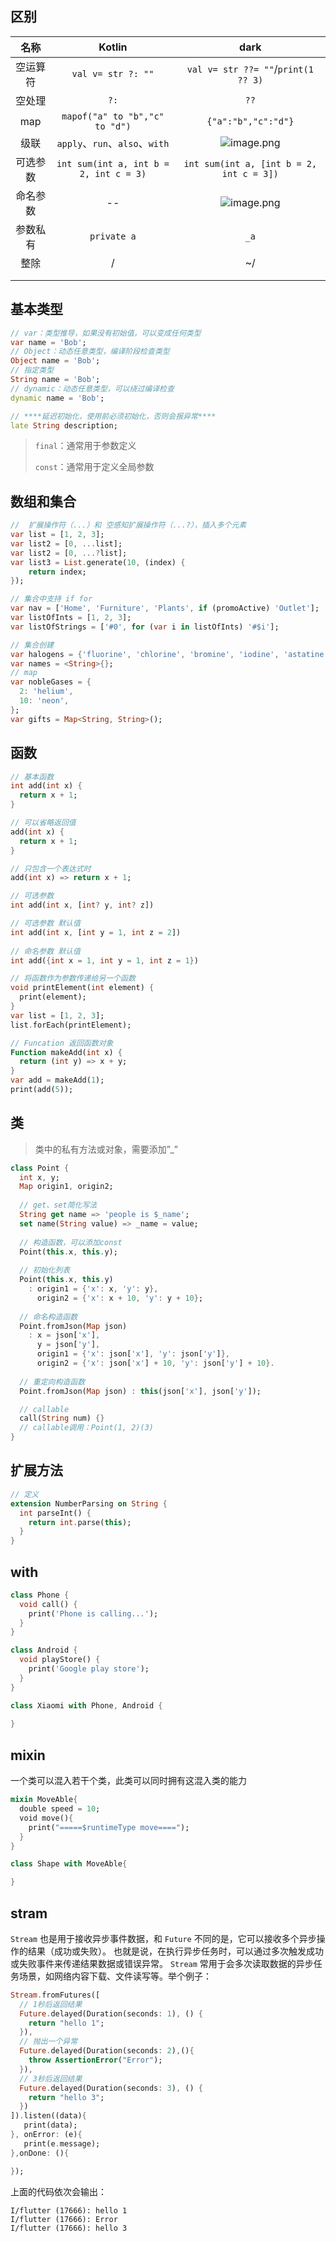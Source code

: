 ## 区别

|   名称   |                 Kotlin                 |                             dark                             |
| :------: | :------------------------------------: | :----------------------------------------------------------: |
| 空运算符 |           `val v= str ?: ""`           |             `val v= str ??= ""`/`print(1 ?? 3)`              |
|  空处理  |                  `?:`                  |                             `??`                             |
|   map    |     `mapof("a" to "b","c" to "d")`     |                     `{"a":"b","c":"d"}`                      |
|   级联   |     `apply`、`run`、`also`、`with`     | ![image.png](https://p9-juejin.byteimg.com/tos-cn-i-k3u1fbpfcp/46b9275391d844169fb770e1097bafc2~tplv-k3u1fbpfcp-watermark.image?) |
| 可选参数 | `int sum(int a, int b = 2, int c = 3)` |           `int sum(int a, [int b = 2, int c = 3])`           |
| 命名参数 |                   --                   | ![image.png](https://p3-juejin.byteimg.com/tos-cn-i-k3u1fbpfcp/1faecd1578ee42edbced4c6980950df5~tplv-k3u1fbpfcp-watermark.image?) |
| 参数私有 |              `private a`               |                             `_a`                             |
|   整除   |                   /                    |                              ~/                              |
|          |                                        |                                                              |
|          |                                        |                                                              |

## 基本类型

```dart
// var：类型推导，如果没有初始值，可以变成任何类型
var name = 'Bob';
// Object：动态任意类型，编译阶段检查类型
Object name = 'Bob';
// 指定类型
String name = 'Bob';
// dynamic：动态任意类型，可以绕过编译检查
dynamic name = 'Bob';

// ****延迟初始化，使用前必须初始化，否则会报异常****	
late String description;
```

>`final`：通常用于参数定义
>
>`const`：通常用于定义全局参数

## 数组和集合

```dart
//  扩展操作符（...）和 空感知扩展操作符（...?），插入多个元素
var list = [1, 2, 3];
var list2 = [0, ...list];
var list2 = [0, ...?list];
var list3 = List.generate(10, (index) {
    return index;
});

// 集合中支持 if for
var nav = ['Home', 'Furniture', 'Plants', if (promoActive) 'Outlet'];
var listOfInts = [1, 2, 3];
var listOfStrings = ['#0', for (var i in listOfInts) '#$i'];

// 集合创建
var halogens = {'fluorine', 'chlorine', 'bromine', 'iodine', 'astatine'};
var names = <String>{};
// map
var nobleGases = {
  2: 'helium',
  10: 'neon',
};
var gifts = Map<String, String>();
```

## 函数

```dart
// 基本函数
int add(int x) {
  return x + 1;
}

// 可以省略返回值
add(int x) {
  return x + 1;
}

// 只包含一个表达式时
add(int x) => return x + 1;

// 可选参数
int add(int x, [int? y, int? z])

// 可选参数 默认值
int add(int x, [int y = 1, int z = 2])
    
// 命名参数 默认值
int add({int x = 1, int y = 1, int z = 1})

// 将函数作为参数传递给另一个函数
void printElement(int element) {
  print(element);
}
var list = [1, 2, 3];
list.forEach(printElement);

// Funcation 返回函数对象
Function makeAdd(int x) {
  return (int y) => x + y;
}
var add = makeAdd(1);
print(add(5));
```

## 类

> 类中的私有方法或对象，需要添加”_”

```dart
class Point {
  int x, y;
  Map origin1, origin2;
    
  // get、set简化写法
  String get name => 'people is $_name';
  set name(String value) => _name = value;
    
  // 构造函数，可以添加const
  Point(this.x, this.y);
    
  // 初始化列表
  Point(this.x, this.y)
    : origin1 = {'x': x, 'y': y},
      origin2 = {'x': x + 10, 'y': y + 10};
    
  // 命名构造函数
  Point.fromJson(Map json)
    : x = json['x'],
      y = json['y'],
      origin1 = {'x': json['x'], 'y': json['y']},
      origin2 = {'x': json['x'] + 10, 'y': json['y'] + 10}.
   
  // 重定向构造函数
  Point.fromJson(Map json) : this(json['x'], json['y']);

  // callable
  call(String num) {}
  // callable调用：Point(1, 2)(3)
}
```

## 扩展方法

```dart
// 定义
extension NumberParsing on String {
  int parseInt() {
    return int.parse(this);
  }
}
```

## with

```dart
class Phone {
  void call() {
    print('Phone is calling...');
  }
}

class Android {
  void playStore() {
    print('Google play store');
  }
}

class Xiaomi with Phone, Android {
    
}
```

## mixin

一个类可以混入若干个类，此类可以同时拥有这混入类的能力

```dart
mixin MoveAble{
  double speed = 10;
  void move(){
    print("=====$runtimeType move====");
  }
}

class Shape with MoveAble{

}
```

## stram

`Stream` 也是用于接收异步事件数据，和 `Future` 不同的是，它可以接收多个异步操作的结果（成功或失败）。 也就是说，在执行异步任务时，可以通过多次触发成功或失败事件来传递结果数据或错误异常。 `Stream` 常用于会多次读取数据的异步任务场景，如网络内容下载、文件读写等。举个例子：

```dart
Stream.fromFutures([
  // 1秒后返回结果
  Future.delayed(Duration(seconds: 1), () {
    return "hello 1";
  }),
  // 抛出一个异常
  Future.delayed(Duration(seconds: 2),(){
    throw AssertionError("Error");
  }),
  // 3秒后返回结果
  Future.delayed(Duration(seconds: 3), () {
    return "hello 3";
  })
]).listen((data){
   print(data);
}, onError: (e){
   print(e.message);
},onDone: (){

});
```

上面的代码依次会输出：

```text
I/flutter (17666): hello 1
I/flutter (17666): Error
I/flutter (17666): hello 3
```

